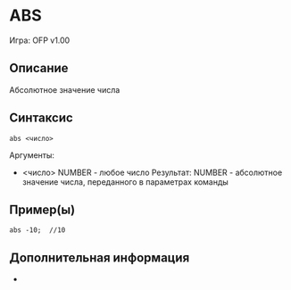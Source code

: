 # ABS
Игра: OFP v1.00
## Описание
Абсолютное значение числа
## Синтаксис
```
abs <число>
```
Аргументы:
* <число> NUMBER - любое число
Результат:
NUMBER - абсолютное значение числа, переданного в параметрах команды
## Пример(ы)
```
abs -10;  //10
```
## Дополнительная информация
-